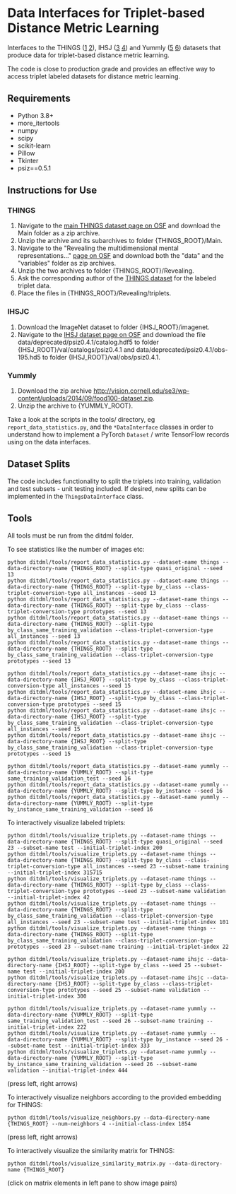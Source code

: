 # Data Interfaces for Triplet-based Distance Metric Learning

Interfaces to the THINGS (<a href="https://journals.plos.org/plosone/article?id=10.1371/journal.pone.0223792">1</a> <a href="https://www.nature.com/articles/s41562-020-00951-3">2</a>), IHSJ (<a href="https://openaccess.thecvf.com/content/CVPR2021/papers/Roads_Enriching_ImageNet_With_Human_Similarity_Judgments_and_Psychological_Embeddings_CVPR_2021_paper.pdf">3</a> <a href="https://osf.io/cn2s3/">4</a>) and Yummly (<a href="https://ojs.aaai.org/index.php/HCOMP/article/view/13152/13000">5</a> <a href="https://vision.cornell.edu/se3/projects/cost-effective-hits/">6</a>) datasets that produce data for triplet-based distance metric learning.

The code is close to production grade and provides an effective way to access triplet labeled datasets for distance metric learning.

## Requirements

* Python 3.8+
* more_itertools
* numpy
* scipy
* scikit-learn
* Pillow
* Tkinter
* psiz==0.5.1

## Instructions for Use

### THINGS

1. Navigate to the <a href="https://osf.io/jum2f/">main THINGS dataset page on OSF</a> and download the Main folder as a zip archive.
2. Unzip the archive and its subarchives to folder {THINGS_ROOT}/Main.
3. Navigate to the "Revealing the multidimensional mental representations..." <a href="https://osf.io/z2784/">page on OSF</a> and download both the "data" and the "variables" folder as zip archives.
4. Unzip the two archives to folder {THINGS_ROOT}/Revealing.
5. Ask the corresponding author of the <a href="https://www.nature.com/articles/s41562-020-00951-3">THINGS dataset</a> for the labeled triplet data.
6. Place the files in {THINGS_ROOT}/Revealing/triplets.

### IHSJC

1. Download the ImageNet dataset to folder {IHSJ_ROOT}/imagenet.
2. Navigate to the <a href="https://osf.io/7f96y/">IHSJ dataset page on OSF</a> and download the file data/deprecated/psiz0.4.1/catalog.hdf5 to folder {IHSJ_ROOT}/val/catalogs/psiz0.4.1 and data/deprecated/psiz0.4.1/obs-195.hd5 to folder {IHSJ_ROOT}/val/obs/psiz0.4.1.

### Yummly

1. Download the zip archive http://vision.cornell.edu/se3/wp-content/uploads/2014/09/food100-dataset.zip.
2. Unzip the archive to {YUMMLY_ROOT}.

Take a look at the scripts in the tools/ directory, eg ```report_data_statistics.py```, and the ```*DataInterface``` classes in order to understand how to implement a PyTorch ```Dataset``` / write TensorFlow records using on the data interfaces.

## Dataset Splits

The code includes functionality to split the triplets into training, validation and test subsets - unit testing included. If desired, new splits can be implemented in the ```ThingsDataInterface``` class.

## Tools

All tools must be run from the ditdml folder.

To see statistics like the number of images etc:

```
python ditdml/tools/report_data_statistics.py --dataset-name things --data-directory-name {THINGS_ROOT} --split-type quasi_original --seed 13
python ditdml/tools/report_data_statistics.py --dataset-name things --data-directory-name {THINGS_ROOT} --split-type by_class --class-triplet-conversion-type all_instances --seed 13
python ditdml/tools/report_data_statistics.py --dataset-name things --data-directory-name {THINGS_ROOT} --split-type by_class --class-triplet-conversion-type prototypes --seed 13
python ditdml/tools/report_data_statistics.py --dataset-name things --data-directory-name {THINGS_ROOT} --split-type by_class_same_training_validation --class-triplet-conversion-type all_instances --seed 13
python ditdml/tools/report_data_statistics.py --dataset-name things --data-directory-name {THINGS_ROOT} --split-type by_class_same_training_validation --class-triplet-conversion-type prototypes --seed 13

python ditdml/tools/report_data_statistics.py --dataset-name ihsjc --data-directory-name {IHSJ_ROOT} --split-type by_class --class-triplet-conversion-type all_instances --seed 15
python ditdml/tools/report_data_statistics.py --dataset-name ihsjc --data-directory-name {IHSJ_ROOT} --split-type by_class --class-triplet-conversion-type prototypes --seed 15
python ditdml/tools/report_data_statistics.py --dataset-name ihsjc --data-directory-name {IHSJ_ROOT} --split-type by_class_same_training_validation --class-triplet-conversion-type all_instances --seed 15
python ditdml/tools/report_data_statistics.py --dataset-name ihsjc --data-directory-name {IHSJ_ROOT} --split-type by_class_same_training_validation --class-triplet-conversion-type prototypes --seed 15

python ditdml/tools/report_data_statistics.py --dataset-name yummly --data-directory-name {YUMMLY_ROOT} --split-type same_training_validation_test --seed 16
python ditdml/tools/report_data_statistics.py --dataset-name yummly --data-directory-name {YUMMLY_ROOT} --split-type by_instance --seed 16
python ditdml/tools/report_data_statistics.py --dataset-name yummly --data-directory-name {YUMMLY_ROOT} --split-type by_instance_same_training_validation --seed 16
```

To interactively visualize labeled triplets:

```
python ditdml/tools/visualize_triplets.py --dataset-name things --data-directory-name {THINGS_ROOT} --split-type quasi_original --seed 23 --subset-name test --initial-triplet-index 200
python ditdml/tools/visualize_triplets.py --dataset-name things --data-directory-name {THINGS_ROOT} --split-type by_class --class-triplet-conversion-type all_instances --seed 23 --subset-name training --initial-triplet-index 315715
python ditdml/tools/visualize_triplets.py --dataset-name things --data-directory-name {THINGS_ROOT} --split-type by_class --class-triplet-conversion-type prototypes --seed 23 --subset-name validation --initial-triplet-index 42
python ditdml/tools/visualize_triplets.py --dataset-name things --data-directory-name {THINGS_ROOT} --split-type by_class_same_training_validation --class-triplet-conversion-type all_instances --seed 23 --subset-name test --initial-triplet-index 101
python ditdml/tools/visualize_triplets.py --dataset-name things --data-directory-name {THINGS_ROOT} --split-type by_class_same_training_validation --class-triplet-conversion-type prototypes --seed 23 --subset-name training --initial-triplet-index 22

python ditdml/tools/visualize_triplets.py --dataset-name ihsjc --data-directory-name {IHSJ_ROOT} --split-type by_class --seed 25 --subset-name test --initial-triplet-index 200
python ditdml/tools/visualize_triplets.py --dataset-name ihsjc --data-directory-name {IHSJ_ROOT} --split-type by_class --class-triplet-conversion-type prototypes --seed 25 --subset-name validation --initial-triplet-index 300

python ditdml/tools/visualize_triplets.py --dataset-name yummly --data-directory-name {YUMMLY_ROOT} --split-type same_training_validation_test --seed 26 --subset-name training --initial-triplet-index 222
python ditdml/tools/visualize_triplets.py --dataset-name yummly --data-directory-name {YUMMLY_ROOT} --split-type by_instance --seed 26 --subset-name test --initial-triplet-index 333
python ditdml/tools/visualize_triplets.py --dataset-name yummly --data-directory-name {YUMMLY_ROOT} --split-type by_instance_same_training_validation --seed 26 --subset-name validation --initial-triplet-index 444
```

(press left, right arrows)

To interactively visualize neighbors according to the provided embedding for THINGS:

```
python ditdml/tools/visualize_neighbors.py --data-directory-name {THINGS_ROOT} --num-neighbors 4 --initial-class-index 1854
```

(press left, right arrows)

To interactively visualize the similarity matrix for THINGS:

```
python ditdml/tools/visualize_similarity_matrix.py --data-directory-name {THINGS_ROOT}
```

(click on matrix elements in left pane to show image pairs)
